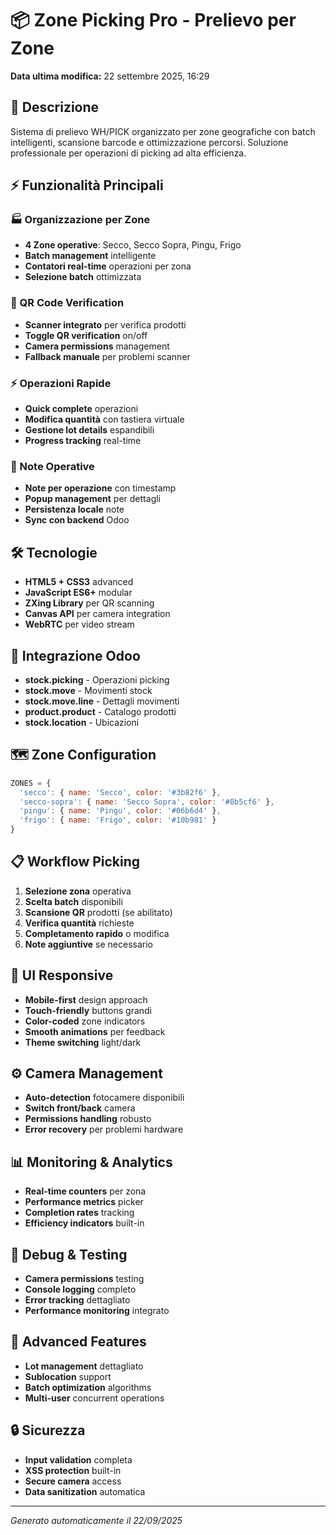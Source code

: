 # 📦 Zone Picking Pro - Prelievo per Zone

**Data ultima modifica:** 22 settembre 2025, 16:29

## 🎯 Descrizione
Sistema di prelievo WH/PICK organizzato per zone geografiche con batch intelligenti, scansione barcode e ottimizzazione percorsi. Soluzione professionale per operazioni di picking ad alta efficienza.

## ⚡ Funzionalità Principali

### 🏭 Organizzazione per Zone
- **4 Zone operative**: Secco, Secco Sopra, Pingu, Frigo
- **Batch management** intelligente
- **Contatori real-time** operazioni per zona
- **Selezione batch** ottimizzata

### 📱 QR Code Verification
- **Scanner integrato** per verifica prodotti
- **Toggle QR verification** on/off
- **Camera permissions** management
- **Fallback manuale** per problemi scanner

### ⚡ Operazioni Rapide
- **Quick complete** operazioni
- **Modifica quantità** con tastiera virtuale
- **Gestione lot details** espandibili
- **Progress tracking** real-time

### 📝 Note Operative
- **Note per operazione** con timestamp
- **Popup management** per dettagli
- **Persistenza locale** note
- **Sync con backend** Odoo

## 🛠️ Tecnologie
- **HTML5 + CSS3** advanced
- **JavaScript ES6+** modular
- **ZXing Library** per QR scanning
- **Canvas API** per camera integration
- **WebRTC** per video stream

## 🔌 Integrazione Odoo
- **stock.picking** - Operazioni picking
- **stock.move** - Movimenti stock
- **stock.move.line** - Dettagli movimenti
- **product.product** - Catalogo prodotti
- **stock.location** - Ubicazioni

## 🗺️ Zone Configuration
```javascript
ZONES = {
  'secco': { name: 'Secco', color: '#3b82f6' },
  'secco-sopra': { name: 'Secco Sopra', color: '#8b5cf6' },
  'pingu': { name: 'Pingu', color: '#06b6d4' },
  'frigo': { name: 'Frigo', color: '#10b981' }
}
```

## 📋 Workflow Picking
1. **Selezione zona** operativa
2. **Scelta batch** disponibili
3. **Scansione QR** prodotti (se abilitato)
4. **Verifica quantità** richieste
5. **Completamento rapido** o modifica
6. **Note aggiuntive** se necessario

## 🎨 UI Responsive
- **Mobile-first** design approach
- **Touch-friendly** buttons grandi
- **Color-coded** zone indicators
- **Smooth animations** per feedback
- **Theme switching** light/dark

## ⚙️ Camera Management
- **Auto-detection** fotocamere disponibili
- **Switch front/back** camera
- **Permissions handling** robusto
- **Error recovery** per problemi hardware

## 📊 Monitoring & Analytics
- **Real-time counters** per zona
- **Performance metrics** picker
- **Completion rates** tracking
- **Efficiency indicators** built-in

## 🔧 Debug & Testing
- **Camera permissions** testing
- **Console logging** completo
- **Error tracking** dettagliato
- **Performance monitoring** integrato

## 🌟 Advanced Features
- **Lot management** dettagliato
- **Sublocation** support
- **Batch optimization** algorithms
- **Multi-user** concurrent operations

## 🔒 Sicurezza
- **Input validation** completa
- **XSS protection** built-in
- **Secure camera** access
- **Data sanitization** automatica

---
*Generato automaticamente il 22/09/2025*
